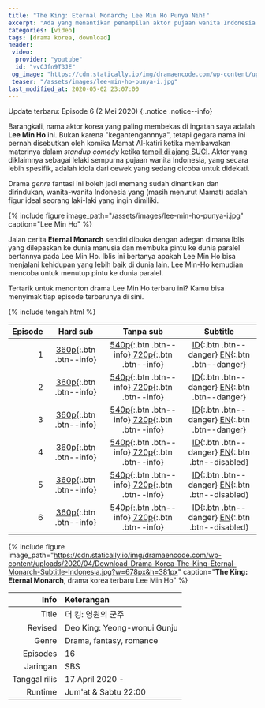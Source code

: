 ```yaml
---
title: "The King: Eternal Monarch; Lee Min Ho Punya Nih!"
excerpt: "Ada yang menantikan penampilan aktor pujaan wanita Indonesia Timur menurut komika Mamat Al-katiri"
categories: [video]
tags: [drama korea, download]
header:
 video:
  provider: "youtube"
  id: "vvCJfn9T3JE"
 og_image: "https://cdn.statically.io/img/dramaencode.com/wp-content/uploads/2020/04/Download-Drama-Korea-The-King-Eternal-Monarch-Subtitle-Indonesia.jpg"
 teaser: "/assets/images/lee-min-ho-punya-i.jpg"
last_modified_at: 2020-05-02 23:07:00
---
```


Update terbaru: Episode 6 (2 Mei 2020)
{:.notice .notice--info}

Barangkali, nama aktor korea yang paling membekas di ingatan saya adalah **Lee Min Ho** ini. Bukan karena "kegantengannnya", tetapi gegara nama ini pernah disebutkan oleh komika Mamat Al-katiri ketika membawakan materinya dalam _standup comedy_ ketika [tampil di ajang SUCI](https://www.youtube.com/watch?v=xajKKkSWGno). Aktor yang diklaimnya sebagai lelaki sempurna pujaan wanita Indonesia, yang secara lebih spesifik, adalah idola dari cewek yang sedang dicoba untuk didekati.  

Drama _genre_ fantasi ini boleh jadi memang sudah dinantikan dan dirindukan, wanita-wanita Indonesia yang (masih menurut Mamat) adalah figur ideal seorang laki-laki yang ingin dimiliki.

{% include figure image_path="/assets/images/lee-min-ho-punya-i.jpg" caption="Lee Min Ho" %}

Jalan cerita **Eternal Monarch** sendiri dibuka dengan adegan dimana Iblis yang dilepaskan ke dunia manusia dan membuka pintu ke dunia paralel bertannya pada Lee Min Ho. Iblis ini bertanya apakah Lee Min Ho bisa menjalani kehidupan yang lebih baik di dunia lain. Lee Min-Ho kemudian mencoba untuk menutup pintu ke dunia paralel.

Tertarik untuk menonton drama Lee Min Ho terbaru ini? Kamu bisa menyimak tiap episode terbarunya di sini.

{% include tengah.html %}

Episode|Hard sub|Tanpa sub|Subtitle
---:|:---:|:---:|:---:
1|[360p](/zippyshare?st1=ep1&srv=58&cde=Z39oSkg4&st2=360p){:.btn .btn--info}|[540p](/zippyshare?st1=ep1&srv=75&cde=FpXWASmx&st2=540p){:.btn .btn--info} [720p](/drive.google.com/?name=ep1&id=1YCLr22k-DGZgUZyWkh5s0uwisBktykgF&size=720p){:.btn .btn--info}|[ID](/subscene?subtitles=the-king-eternal-monarch-the-king-monarch-of-eternity--deo-king-youngwonui-gunjoo&lang=indonesian&id=2193198){:.btn .btn--danger} [EN](/subscene?subtitles=the-king-eternal-monarch-the-king-monarch-of-eternity--deo-king-youngwonui-gunjoo&lang=english&id=2193196){:.btn .btn--danger}
2|[360p](/zippyshare?st1=ep2&srv=19&cde=5t3r59WF&st2=360p){:.btn .btn--info}|[540p](/zippyshare?st1=ep2&srv=37&cde=YU8DwIe2&st2=540p){:.btn .btn--info} [720p](/drive.google.com/?name=ep2&id=1ZmSgopft2Gw1QqMra6_SoIsHtl8K3yKf&size=720p){:.btn .btn--info}|[ID](/subscene?subtitles=the-king-eternal-monarch-the-king-monarch-of-eternity--deo-king-youngwonui-gunjoo&lang=indonesian&id=2194078){:.btn .btn--danger} [EN](/subscene?subtitles=the-king-eternal-monarch-the-king-monarch-of-eternity--deo-king-youngwonui-gunjoo&lang=english&id=2194012){:.btn .btn--danger}|
3|[360p](/zippyshare?st1=ep3&srv=6&cde=Xrzdrwqn&st2=360p){:.btn .btn--info}|[540p](/zippyshare?st1=ep3&srv=15&cde=1jaYwClM&st2=540p){:.btn .btn--info} [720p](/drive.google.com/?name=ep3&id=1fScUczJ_lQMKXySHf_DsuFLxJyUiP5kj&size=720p){:.btn .btn--info}|[ID](/subscene?subtitles=the-king-eternal-monarch-the-king-monarch-of-eternity--deo-king-youngwonui-gunjoo&lang=indonesian&id=2198490){:.btn .btn--danger} [EN](/subscene?subtitles=the-king-eternal-monarch-the-king-monarch-of-eternity--deo-king-youngwonui-gunjoo&lang=english&id=2198501){:.btn .btn--danger}
4|[360p](/zippyshare?st1=ep4&srv=29&cde=UzOWSSEt&st2=360p){:.btn .btn--info}|[540p](/zippyshare?st1=ep4&srv=10&cde=zP36oIvs&st2=540p){:.btn .btn--info} [720p](/drive.google.com/?name=ep4&id=1kUrLajeImRWAjhrXSNggYoGsZ8AXkf89&size=720p){:.btn .btn--info}|[ID](/subscene?subtitles=the-king-eternal-monarch-the-king-monarch-of-eternity--deo-king-youngwonui-gunjoo&lang=indonesian&id=2199290){:.btn .btn--danger} [EN](/subscene?subtitles=the-king-eternal-monarch-the-king-monarch-of-eternity--deo-king-youngwonui-gunjoo&lang=english&id=2194012){:.btn .btn--disabled}|
5|[360p](/zippyshare?st1=ep5&srv=94&cde=FnX5zn16&st2=360p){:.btn .btn--info}|[540p](/zippyshare?st1=ep5&srv=20&cde=2Toaw3J0&st2=540p){:.btn .btn--info} [720p](/drive.google.com/?name=ep5&id=1P9K3ncQ6cxyRRo_Sx-EZrvgE6ppeN-QD&size=720p){:.btn .btn--info}|[ID](/subscene?subtitles=the-king-eternal-monarch-the-king-monarch-of-eternity--deo-king-youngwonui-gunjoo&lang=indonesian&id=2204126){:.btn .btn--danger} [EN](/subscene?subtitles=the-king-eternal-monarch-the-king-monarch-of-eternity--deo-king-youngwonui-gunjoo&lang=english&id=2193196){:.btn .btn--disabled}
6|[360p](/zippyshare?st1=ep6&srv=84&cde=e4cEPwHy&st2=360p){:.btn .btn--info}|[540p](/zippyshare?st1=ep6&srv=61&cde=k08mbrez&st2=540p){:.btn .btn--info} [720p](/drive.google.com/?name=ep6&id=12S5i1g7btGs7o11VvPMrcd5NWCTE3Vdn&size=720p){:.btn .btn--info}|[ID](/subscene?subtitles=the-king-eternal-monarch-the-king-monarch-of-eternity--deo-king-youngwonui-gunjoo&lang=indonesian&id=2205023){:.btn .btn--danger} [EN](/subscene?subtitles=the-king-eternal-monarch-the-king-monarch-of-eternity--deo-king-youngwonui-gunjoo&lang=english&id=2194012){:.btn .btn--disabled}|

{% include figure image_path="https://cdn.statically.io/img/dramaencode.com/wp-content/uploads/2020/04/Download-Drama-Korea-The-King-Eternal-Monarch-Subtitle-Indonesia.jpg?w=678px&h=381px" caption="**The King: Eternal Monarch**, drama korea terbaru Lee Min Ho" %}

Info|Keterangan
---:|:---
Title|더 킹: 영원의 군주
Revised|Deo King: Yeong-wonui Gunju
Genre|Drama, fantasy, romance
Episodes|16
Jaringan|SBS
Tanggal rilis| 17 April 2020 -
Runtime|Jum'at & Sabtu 22:00
